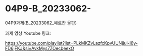 # 04P9-B_20233062-
04P9과제(B_20233062_예르잔 울판)

과제 영상 Youtube 링크:

https://youtube.com/playlist?list=PLkMKZvLazfcKpvUUNjjui-I6y-FD6jFKJ&si=AvkMys7ZOecbeexO
